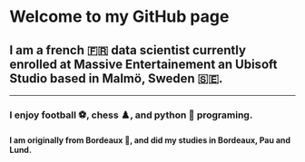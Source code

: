 # Welcome to my GitHub page


## I am a french 🇫🇷 data scientist currently enrolled at Massive Entertainement an Ubisoft Studio based in Malmö, Sweden 🇸🇪.

---

### I enjoy football ⚽, chess ♟️, and python 🐍 programing.

#### I am originally from Bordeaux 🍷, and did my studies in Bordeaux, Pau and Lund.

